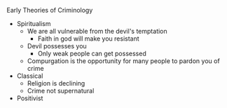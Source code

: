 
Early Theories of Criminology

- Spiritualism
  - We are all vulnerable from the devil's temptation
    - Faith in god will make you resistant
  - Devil possesses you
    - Only weak people can get possessed
  - Compurgation is the opportunity for many people to pardon you of crime
- Classical
  - Religion is declining
  - Crime not supernatural
- Positivist

